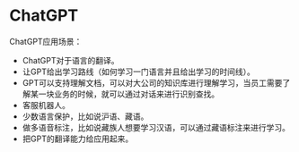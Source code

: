 # ChatGPT

ChatGPT应用场景：
- ChatGPT对于语言的翻译。
- 让GPT给出学习路线（如何学习一门语言并且给出学习的时间线）。
- GPT可以支持理解文档，可以对大公司的知识库进行理解学习，当员工需要了解某一块业务的时候，就可以通过对话来进行识别查找。
- 客服机器人。
- 少数语言保护，比如说沪语、藏语。
- 做多语音标注，比如说藏族人想要学习汉语，可以通过藏语标注来进行学习。
- 把GPT的翻译能力给应用起来。